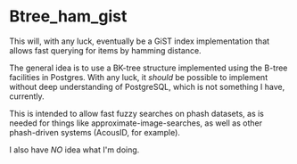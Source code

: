 Btree_ham_gist
==============

This will, with any luck, eventually be a GiST index implementation that allows
fast querying for items by hamming distance.

The general idea is to use a BK-tree structure implemented using the B-tree facilities in Postgres.
With any luck, it *should* be possible to implement without deep understanding of PostgreSQL,
which is not something I have, currently.

This is intended to allow fast fuzzy searches on phash datasets, as is needed for things like
approximate-image-searches, as well as other phash-driven systems (AcousID, for example).

I also have *NO* idea what I'm doing.


